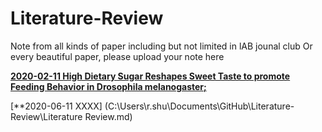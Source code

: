 # Literature-Review

Note from all kinds of paper including but not limited in lAB jounal club
Or every beautiful paper, please upload your note here


[**2020-02-11 High Dietary Sugar Reshapes Sweet Taste to promote Feeding Behavior in Drosophila melanogaster;**](https://github.com/UFInsectMicrobe/Literature-Review/blob/master/Literature%20Review.md#high-dietary-sugar-reshapes-sweet-taste-to-promote-feeding-behavior-in-drosophila-melanogaster)


[**2020-06-11 XXXX] (C:\Users\r.shu\Documents\GitHub\Literature-Review\Literature Review.md)
